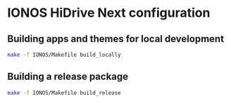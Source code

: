 # IONOS HiDrive Next configuration

## Building apps and themes for local development

```bash
make -f IONOS/Makefile build_locally
```

## Building a release package

```bash
make -f IONOS/Makefile build_release
```

